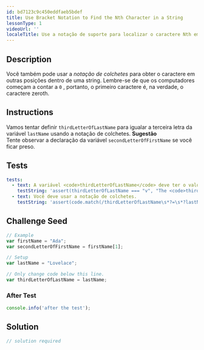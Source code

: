 ```yaml
---
id: bd7123c9c450eddfaeb5bdef
title: Use Bracket Notation to Find the Nth Character in a String
lessonType: 1
videoUrl: ''
localeTitle: Use a notação de suporte para localizar o caractere Nth em uma seqüência de caracteres
---
```


## Description
<section id="description"> Você também pode usar a <dfn>notação de colchetes</dfn> para obter o caractere em outras posições dentro de uma string. Lembre-se de que os computadores começam a contar a <code>0</code> , portanto, o primeiro caractere é, na verdade, o caractere zeroth. </section>

## Instructions
<section id="instructions"> Vamos tentar definir <code>thirdLetterOfLastName</code> para igualar a terceira letra da variável <code>lastName</code> usando a notação de colchetes. <strong>Sugestão</strong> <br> Tente observar a declaração da variável <code>secondLetterOfFirstName</code> se você ficar preso. </section>

## Tests
<section id='tests'>

```yml
tests:
  - text: A variável <code>thirdLetterOfLastName</code> deve ter o valor de <code>v</code> .
    testString: 'assert(thirdLetterOfLastName === "v", "The <code>thirdLetterOfLastName</code> variable should have the value of <code>v</code>.");'
  - text: Você deve usar a notação de colchetes.
    testString: 'assert(code.match(/thirdLetterOfLastName\s*?=\s*?lastName\[.*?\]/), "You should use bracket notation.");'

```

</section>

## Challenge Seed
<section id='challengeSeed'>

<div id='js-seed'>

```js
// Example
var firstName = "Ada";
var secondLetterOfFirstName = firstName[1];

// Setup
var lastName = "Lovelace";

// Only change code below this line.
var thirdLetterOfLastName = lastName;

```

</div>


### After Test
<div id='js-teardown'>

```js
console.info('after the test');
```

</div>

</section>

## Solution
<section id='solution'>

```js
// solution required
```
</section>
